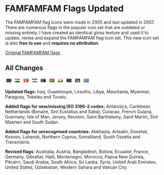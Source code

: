 # FAMFAMFAM Flags Updated

The FAMFAMFAM flag icons were made in 2005 and last updated in 2007. There are numerous flags in the popular icon set that are outdated or missing entirely. I have created an identical gloss texture and used it to update, revise and expand the FAMFAMFAM flag icon set. This new icon set is also **free to use** and **requires no attribution**.

[Original FAMFAMFAM flags](http://famfamfam.com/lab/icons/flags/)

## All Changes

![updated](https://github.com/shoal3/famfamfam-flags-updated/blob/main/images/updated.png?raw=true)

**Updated flags:** Iraq, Guadeloupe, Lesotho, Libya, Mauritania, Myanmar, Paraguay, Tokelau and Tuvalu.

**Added flags for new/missing ISO 3166-2 codes:** Antarctica, Caribbean Netherlands (Bonaire, Sint Eustatius and Saba), Curacao, French Guiana, Guernsey, Isle of Man, Jersey, Reunion, Saint Barthelemy, Saint Martin, Sint Maarten and South Sudan.

**Added flags for unrecognised countries:** Abkhazia, Artsakh, Donetsk, Kosovo, Luhansk, Northern Cyprus, Somaliland, South Ossetia and Transnistria.

**Revised flags:** Australia, Austria, Bangladesh, Bolivia, Ecuador, France, Germany, Gibraltar, Haiti, Montenegro, Morocco, Papua New Guinea, Pitcairn, Saudi Arabia, South Africa, Sri Lanka, Syria, United Arab Emirates, United States, Uzbekistan, Western Sahara and Vatican City.
